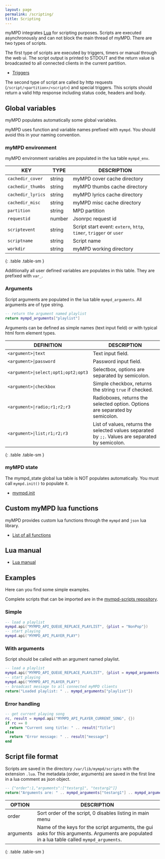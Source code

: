 ```yaml
---
layout: page
permalink: /scripting/
title: Scripting
---
```


myMPD integrates [Lua](http://www.lua.org) for scripting purposes. Scripts are executed asynchronously and can not block the main thread of myMPD. There are two types of scripts.

The first type of scripts are executed by triggers, timers or manual through the web ui. The script output is printed to STDOUT and the return value is broadcasted to all connected clients in the current partition.

- [Triggers]({{site.baseurl}}/references/trigger)

The second type of script are called by http requests (`/script/<partition>/<script>`) and special triggers. This scripts should return a valid http response including status code, headers and body.

## Global variables

myMPD populates automatically some global variables.

myMPD uses function and variable names prefixed with `mympd`. You should avoid this in your naming convention.

### myMPD environment

myMPD environment variables are populated in the lua table `mympd_env`.

| KEY | TYPE | DESCRIPTION |
| --- | ---- | ----------- |
| `cachedir_cover` | string | myMPD cover cache directory |
| `cachedir_thumbs` | string | myMPD thumbs cache directory |
| `cachedir_lyrics` | string | myMPD lyrics cache directory |
| `cachedir_misc` | string | myMPD misc cache directory |
| `partition` | string | MPD partition |
| `requestid` | number | Jsonrpc request id |
| `scriptevent` | string | Script start event: `extern`, `http`, `timer`, `trigger` or `user` |
| `scriptname` | string | Script name |
| `workdir` | string | myMPD working directory |
{: .table .table-sm }

Additionally all user defined variables are populates in this table. They are prefixed with `var_`.

### Arguments

Script arguments are populated in the lua table `mympd_arguments`. All arguments are of type string.

```lua
-- return the argument named playlist
return mympd_arguments["playlist"]
```

Arguments can be defined as simple names (text input field) or with typical html form element types.

| DEFINITION | DESCRIPTION |
| ---------- | ----------- |
| `<argument>\|text` | Text input field. |
| `<argument>\|password` | Password input field. |
| `<argument>\|select;opt1;opt2;opt3` | Selectbox, options are separated by semicolon. |
| `<argument>\|checkbox`| Simple checkbox, returns the string `true` if checked. |
| `<argument>\|radio;r1;r2;r3` | Radioboxes, returns the selected option. Options are separated by semicolon. |
| `<argument>\|list;r1;r2;r3` | List of values, returns the selected values separated by `;;`. Values are separated by semicolon. |
{: .table .table-sm }

### myMPD state

The mympd_state global lua table is NOT populates automatically. You must call `mympd.init()` to populate it.

- [mympd.init]({{site.baseurl}}/scripting/functions/mympd_init)

## Custom myMPD lua functions

myMPD provides custom lua functions through the `mympd` and `json` lua library.

- [List of all functions]({{site.baseurl}}/scripting/functions/)

## Lua manual

- [Lua manual](https://www.lua.org/manual/5.4/)

## Examples

Here can you find some simple examples.

Complete scripts that can be imported are in the [mympd-scripts repository](https://github.com/jcorporation/mympd-scripts).

### Simple

```lua
-- load a playlist
mympd.api("MYMPD_API_QUEUE_REPLACE_PLAYLIST", {plist = "NonPop"})
-- start playing
mympd.api("MYMPD_API_PLAYER_PLAY")
```

### With arguments

Script should be called with an argument named playlist.

```lua
-- load a playlist
mympd.api("MYMPD_API_QUEUE_REPLACE_PLAYLIST", {plist = mympd_arguments["playlist"]})
-- start playing
mympd.api("MYMPD_API_PLAYER_PLAY")
-- broadcast message to all connected myMPD clients
return("Loaded playlist: " .. mympd_arguments["playlist"])
```

### Error handling

```lua
-- get current playing song
rc, result = mympd.api("MYMPD_API_PLAYER_CURRENT_SONG", {})
if rc == 0
  return "Current song title: " .. result["Title"]
else
  return "Error message: " .. result["message"]
end
```

## Script file format

Scripts are saved in the directory `/var/lib/mympd/scripts` with the extension `.lua`. The metadata (order, arguments) are saved in the first line in a lua comment as json object.

```lua
-- {"order":1,"arguments":["testarg1", "testarg2"]}
return("Arguments are: " .. mympd_arguments["testarg1"] .. mympd_arguments["testarg2"])
```

| OPTION | DESCRIPTION |
| ------ | ----------- |
| order | Sort order of the script, 0 disables listing in main menu |
| arguments | Name of the keys for the script arguments, the gui asks for this arguments. Arguments are populated in a lua table called `mympd_arguments`. |
{: .table .table-sm }
